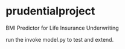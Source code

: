 # prudentialproject
BMI Predictor for Life Insurance Underwriting


run the invoke model.py to test and extend.
